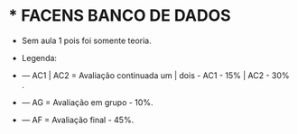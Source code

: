 # * FACENS BANCO DE DADOS




* Sem aula 1 pois foi somente teoria.
  
* Legenda:
*  — AC1 | AC2 = Avaliação continuada um | dois - AC1 - 15% | AC2 - 30% .
*  —  AG = Avaliação em grupo - 10%.
*  —  AF = Avaliação final - 45%.
